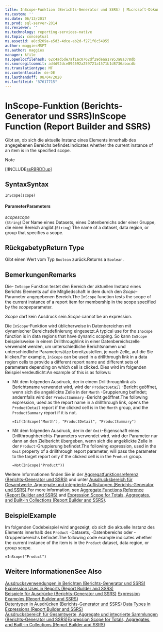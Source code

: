 ```yaml
---
title: InScope-Funktion (Berichts-Generator und SSRS) | Microsoft-Dokumentation
ms.custom: ''
ms.date: 06/13/2017
ms.prod: sql-server-2014
ms.reviewer: ''
ms.technology: reporting-services-native
ms.topic: conceptual
ms.assetid: a8cd209a-e5d3-4dce-ab2d-f271f6c54955
author: maggiesMSFT
ms.author: maggies
manager: kfile
ms.openlocfilehash: 62c4ad5de7af1ac0762df29deaa17953a8a378db
ms.sourcegitcommit: ad4d92dce894592a259721a1571b1d8736abacdb
ms.translationtype: MT
ms.contentlocale: de-DE
ms.lasthandoff: 08/04/2020
ms.locfileid: "87617715"
---
```

# <a name="inscope-function-report-builder-and-ssrs"></a><span data-ttu-id="caed3-102">InScope-Funktion (Berichts-Generator und SSRS)</span><span class="sxs-lookup"><span data-stu-id="caed3-102">InScope Function (Report Builder and SSRS)</span></span>
  <span data-ttu-id="caed3-103">Gibt an, ob sich die aktuelle Instanz eines Elements innerhalb des angegebenen Bereichs befindet.</span><span class="sxs-lookup"><span data-stu-id="caed3-103">Indicates whether the current instance of an item is in the specified scope.</span></span>  
  
> [!NOTE]  
>  [!INCLUDE[ssRBRDDup](../../includes/ssrbrddup-md.md)]  
  
## <a name="syntax"></a><span data-ttu-id="caed3-104">Syntax</span><span class="sxs-lookup"><span data-stu-id="caed3-104">Syntax</span></span>  
  
```  
InScope(scope)  
```  
  
#### <a name="parameters"></a><span data-ttu-id="caed3-105">Parameter</span><span class="sxs-lookup"><span data-stu-id="caed3-105">Parameters</span></span>  
 <span data-ttu-id="caed3-106">*scope*</span><span class="sxs-lookup"><span data-stu-id="caed3-106">*scope*</span></span>  
 <span data-ttu-id="caed3-107">(`String`) Der Name eines Datasets, eines Datenbereichs oder einer Gruppe, die einen Bereich angibt.</span><span class="sxs-lookup"><span data-stu-id="caed3-107">(`String`) The name of a dataset, data region, or group that specifies a scope.</span></span>  
  
## <a name="return-type"></a><span data-ttu-id="caed3-108">Rückgabetyp</span><span class="sxs-lookup"><span data-stu-id="caed3-108">Return Type</span></span>  
 <span data-ttu-id="caed3-109">Gibt einen Wert vom Typ `Boolean` zurück.</span><span class="sxs-lookup"><span data-stu-id="caed3-109">Returns a `Boolean`.</span></span>  
  
## <a name="remarks"></a><span data-ttu-id="caed3-110">Bemerkungen</span><span class="sxs-lookup"><span data-stu-id="caed3-110">Remarks</span></span>  
 <span data-ttu-id="caed3-111">Die- `InScope` Funktion testet den Bereich der aktuellen Instanz eines Berichts Elements auf die Mitgliedschaft in dem durch den *Scope*-Parameter angegebenen Bereich.</span><span class="sxs-lookup"><span data-stu-id="caed3-111">The `InScope` function tests the scope of the current instance of a report item for membership in the scope specified by the *scope*parameter.</span></span>  
  
 <span data-ttu-id="caed3-112">*Scope* darf kein Ausdruck sein.</span><span class="sxs-lookup"><span data-stu-id="caed3-112">*Scope* cannot be an expression.</span></span>  
  
 <span data-ttu-id="caed3-113">Die `InScope`-Funktion wird üblicherweise in Datenbereichen mit dynamischer Bereichsdefinierung eingesetzt.</span><span class="sxs-lookup"><span data-stu-id="caed3-113">A typical use for the `InScope` function is in data regions that have dynamic scoping.</span></span> <span data-ttu-id="caed3-114">So kann `InScope` beispielsweise in einem Drillthroughlink in einer Datenbereichszelle verwendet werden, um unterschiedliche Berichtsnamen und unterschiedliche Parametersätze bereitzustellen, je nach Zelle, auf die Sie klicken.</span><span class="sxs-lookup"><span data-stu-id="caed3-114">For example, `InScope` can be used in a drillthrough link in a data region cells to provide a different report name and different sets of parameters depending on which cell is clicked.</span></span> <span data-ttu-id="caed3-115">Dies wird im folgenden Beispiel verdeutlicht:</span><span class="sxs-lookup"><span data-stu-id="caed3-115">An example of this is as follows:</span></span>  
  
-   <span data-ttu-id="caed3-116">Mit dem folgenden Ausdruck, der in einem Drillthroughlink als Berichtsname verwendet wird, wird der `ProductDetail` -Bericht geöffnet, wenn sich die angeklickte Zelle in der `Month` -Gruppierung befindet; andernfalls wird der `ProductSummary` -Bericht geöffnet.</span><span class="sxs-lookup"><span data-stu-id="caed3-116">The following expression, used as the report name in a drillthrough link, opens the `ProductDetail` report if the clicked cell is in the `Month` group, and the `ProductSummary` report if it is not.</span></span>  
  
    ```  
    =Iif(InScope("Month"), "ProductDetail", "ProductSummary")  
    ```  
  
-   <span data-ttu-id="caed3-117">Mit dem folgenden Ausdruck, der in der `Omit`-Eigenschaft eines Drillthroughberichts-Parameters verwendet wird, wird der Parameter nur dann an den Zielbericht übergeben, wenn sich die angeklickte Zelle in der `Product`-Gruppierung befindet.</span><span class="sxs-lookup"><span data-stu-id="caed3-117">The following expression, used in the `Omit` property of a drillthrough report parameter, will pass the parameter to the target report only if the clicked cell is in the `Product` group.</span></span>  
  
    ```  
    =Not(InScope("Product"))  
    ```  
  
 <span data-ttu-id="caed3-118">Weitere Informationen finden Sie in der [Aggregatfunktionsreferenz (Berichts-Generator und SSRS)](report-builder-functions-aggregate-functions-reference.md) und unter [Ausdrucksbereich für Gesamtwerte, Aggregate und integrierte Auflistungen (Berichts-Generator und SSRS)](expression-scope-for-totals-aggregates-and-built-in-collections.md).</span><span class="sxs-lookup"><span data-stu-id="caed3-118">For more information, see [Aggregate Functions Reference &#40;Report Builder and SSRS&#41;](report-builder-functions-aggregate-functions-reference.md) and [Expression Scope for Totals, Aggregates, and Built-in Collections &#40;Report Builder and SSRS&#41;](expression-scope-for-totals-aggregates-and-built-in-collections.md).</span></span>  
  
## <a name="example"></a><span data-ttu-id="caed3-119">Beispiel</span><span class="sxs-lookup"><span data-stu-id="caed3-119">Example</span></span>  
 <span data-ttu-id="caed3-120">Im folgenden Codebeispiel wird angezeigt, ob sich die aktuelle Instanz des Elements innerhalb des `Product` -Datasets, -Datenbereichs oder -Gruppenbereichs befindet.</span><span class="sxs-lookup"><span data-stu-id="caed3-120">The following code example indicates whether the current instance of the item is in the `Product` dataset, data region, or group scope.</span></span>  
  
```  
=InScope("Product")  
```  
  
## <a name="see-also"></a><span data-ttu-id="caed3-121">Weitere Informationen</span><span class="sxs-lookup"><span data-stu-id="caed3-121">See Also</span></span>  
 <span data-ttu-id="caed3-122">[Ausdrucksverwendungen in Berichten &#40;Berichts-Generator und SSRS&#41;](expression-uses-in-reports-report-builder-and-ssrs.md) </span><span class="sxs-lookup"><span data-stu-id="caed3-122">[Expression Uses in Reports &#40;Report Builder and SSRS&#41;](expression-uses-in-reports-report-builder-and-ssrs.md) </span></span>  
 <span data-ttu-id="caed3-123">[Beispiele für Ausdrücke &#40;Berichts-Generator und SSRS&#41;](expression-examples-report-builder-and-ssrs.md) </span><span class="sxs-lookup"><span data-stu-id="caed3-123">[Expression Examples &#40;Report Builder and SSRS&#41;](expression-examples-report-builder-and-ssrs.md) </span></span>  
 <span data-ttu-id="caed3-124">[Datentypen in Ausdrücken (Berichts-Generator und SSRS)](expressions-report-builder-and-ssrs.md) </span><span class="sxs-lookup"><span data-stu-id="caed3-124">[Data Types in Expressions &#40;Report Builder and SSRS&#41;](expressions-report-builder-and-ssrs.md) </span></span>  
 [<span data-ttu-id="caed3-125">Ausdrucksbereich für Gesamtwerte, Aggregate und integrierte Sammlungen &#40;Berichts-Generator und SSRS&#41;</span><span class="sxs-lookup"><span data-stu-id="caed3-125">Expression Scope for Totals, Aggregates, and Built-in Collections &#40;Report Builder and SSRS&#41;</span></span>](expression-scope-for-totals-aggregates-and-built-in-collections.md)  
  
  
